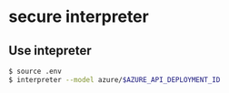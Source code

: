# secure interpreter

## Use intepreter
```bash
$ source .env
$ interpreter --model azure/$AZURE_API_DEPLOYMENT_ID
```
